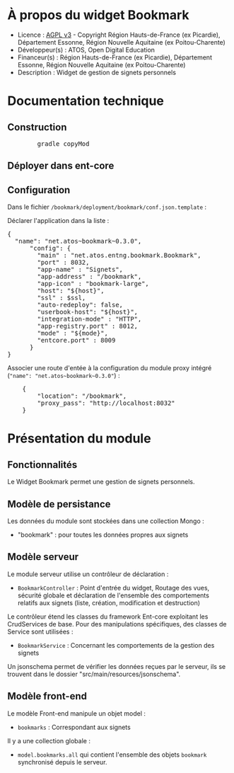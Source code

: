 # À propos du widget Bookmark

* Licence : [AGPL v3](http://www.gnu.org/licenses/agpl.txt) - Copyright Région Hauts-de-France (ex Picardie), Département Essonne, Région Nouvelle Aquitaine (ex Poitou-Charente)
* Développeur(s) : ATOS, Open Digital Education
* Financeur(s) : Région Hauts-de-France (ex Picardie), Département Essonne, Région Nouvelle Aquitaine (ex Poitou-Charente)
* Description : Widget de gestion de signets personnels

# Documentation technique

## Construction

<pre>
		gradle copyMod
</pre>

## Déployer dans ent-core

## Configuration

Dans le fichier `/bookmark/deployment/bookmark/conf.json.template` :

Déclarer l'application dans la liste :
<pre>
{
  "name": "net.atos~bookmark~0.3.0",
      "config": {
	    "main" : "net.atos.entng.bookmark.Bookmark",
	    "port" : 8032,
	    "app-name" : "Signets",
	    "app-address" : "/bookmark",
	    "app-icon" : "bookmark-large",
	    "host": "${host}",
	    "ssl" : $ssl,
	    "auto-redeploy": false,
	    "userbook-host": "${host}",
	    "integration-mode" : "HTTP",
	    "app-registry.port" : 8012,
	    "mode" : "${mode}",
	    "entcore.port" : 8009
      }
}
</pre>

Associer une route d'entée à la configuration du module proxy intégré (`"name": "net.atos~bookmark~0.3.0"`) :
<pre>
	{
		"location": "/bookmark",
		"proxy_pass": "http://localhost:8032"
	}
</pre>

# Présentation du module

## Fonctionnalités

Le Widget Bookmark permet une gestion de signets personnels.

## Modèle de persistance

Les données du module sont stockées dans une collection Mongo :
 - "bookmark" : pour toutes les données propres aux signets

## Modèle serveur

Le module serveur utilise un contrôleur de déclaration :

* `BookmarkController` : Point d'entrée du widget, Routage des vues, sécurité globale et déclaration de l'ensemble des comportements relatifs aux signets (liste, création, modification et destruction)

Le contrôleur étend les classes du framework Ent-core exploitant les CrudServices de base. Pour des manipulations spécifiques, des classes de Service sont utilisées :

* `BookmarkService` : Concernant les comportements de la gestion des signets

Un jsonschema permet de vérifier les données reçues par le serveur, ils se trouvent dans le dossier "src/main/resources/jsonschema".

## Modèle front-end

Le modèle Front-end manipule un objet model :

* `bookmarks` : Correspondant aux signets

Il y a une collection globale :

* `model.bookmarks.all` qui contient l'ensemble des objets `bookmark` synchronisé depuis le serveur.
